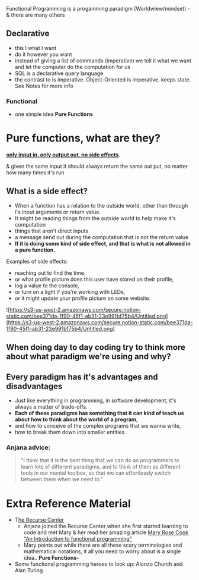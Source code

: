 Functional Programming is a progamming paradigm (Worldwiew/mindset) - & there are many others

## Declarative

- this I what I want
- do it however you want
- instead of giving a list of commands (imperative) we tell it what we want and let the computer do the computation for us
- SQL is a declarative query language
- the contrast to is imperative. Object-Oriented is imperative. keeps state. See Notes for more info

### Functional

- one simple idea **Pure Functions**

# Pure functions, what are they?

**[only input in. only output out. no side effects](https://github.com/MoodyBones/JavaScript-Studies/tree/master/functional-programming/FM-Anjana-Vakil#pure-functions-what-are-they).**

& given the same input it should always return the same out put, no matter how many times it's run

## **What is a side effect?**

- When a function has a relation to the outside world, other than through i's input arguments or return value.
- It might be reading things from the outside world to help make it's computation
- things that aren't direct inputs
- a message send out during the computation that is not the return value
- **If it is doing some kind of side effect, and that is what is not allowed in a pure function.**

Examples of side effects:

- reaching out to find the time,
- or what profile picture does this user have stored on their profile,
- log a value to the console,
- or turn on a light if you're working with LEDs,
- or it might update your profile picture on some website.

![https://s3-us-west-2.amazonaws.com/secure.notion-static.com/bee371da-1f90-45f1-ab31-23e991bf75b4/Untitled.png](https://s3-us-west-2.amazonaws.com/secure.notion-static.com/bee371da-1f90-45f1-ab31-23e991bf75b4/Untitled.png)

## When doing day to day coding try to think more about what paradigm we're using and why?

## **Every paradigm has it's advantages and disadvantages**

- Just like everything in programming, in software development, it's always a matter of trade-offs.
- **Each of these paradigms has something that it can kind of teach us about how to think about the world of a program**,
- and how to conceive of the complex programs that we wanna write,
- how to break them down into smaller entities.

### **Anjana advice:**

> "I think that it is the best thing that we can do as programmers to learn lots of different paradigms, and to think of them as different tools in our mental toolbox, so that we can effortlessly switch between them when we need to."

# Extra Reference Material

- T[he Recurse Center](https://www.recurse.com/)
  - Anjana joined the Recurse Center when she first started learning to code and met Mary & her read her amazing article [Mary Rose Cook "An Introduction to functional programming"](https://codewords.recurse.com/issues/one/an-introduction-to-functional-programming)
  - Mary points out while there are all these scary terminologies and mathematical notations, it all you need to worry about is a single idea.. **Pure Functions-**
- Some functional programming heroes to look up: Alonzo Church and Alan Turing
